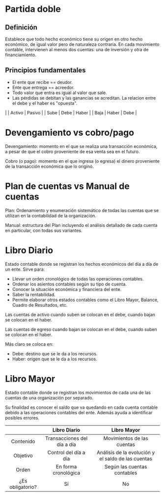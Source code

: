 # Partida doble

## Definición

Establece que todo hecho económico tiene su origen en otro hecho económico, de igual valor pero de naturaleza contraria. En cada movimiento contable, intervienen al menos dos cuentas: una de inversión y otra de financiamiento.

## Principios fundamentales

- El ente que recibe == deudor.
- Ente que entrega == acreedor.
- Todo valor que entra es igual al valor que sale.
- Las pérdidas se debitan y las ganancias se acreditan. La relacion entre el debe y el haber es "opuesta".

|      | Activo | Pasivo |
| Sube | Debe   | Haber  |
| Baja | Haber  | Debe   |

# Devengamiento vs cobro/pago

Devengamiento: momento en el que se realiza una transacción económica, a pesar de que el cobro proveniente de esa venta sea en el futuro.

Cobro (o pago): momento en el que ingresa (o egresa) el dinero proveniente de la transacción económica que lo originó.

# Plan de cuentas vs Manual de cuentas

Plan: Ordenamiento y enumeración sistemático de todas las cuentas que se utilizan en la contabilidad de la organización.

Manual: estructura del Plan incluyendo el análisis detallado de cada cuenta en particular, con todas sus variantes.

# Libro Diario

Estado contable donde se registran los hechos económicos del día a día de un ente. Sirve para:

- Llevar un orden cronológico de todas las operaciones contables.
- Ordenar los asientos contables según su tipo de cuenta.
- Conocer la situación económica y financiera del ente.
- Saber la rentabilidad.
- Permite elaborar otros estados contables como el Libro Mayor, Balance, Cuadro de Resultados, etc.

Las cuentas de activo cuando suben se colocan en el debe, cuando bajan se colocan en el haber.

Las cuentas de egreso cuando bajan se colocan en el debe, cuando suben se colocan en el haber.

Más claro se coloca en:

- Debe: destino que se le da a los recursos.
- Haber: origen que se le da a los recursos.

# Libro Mayor

Estado contable donde se registran los movimientos de cada una de las cuentas de una organización por separado.

Su finalidad es conocer el saldo que va quedando en cada cuenta contable debido a las operaciones contables del ente. Además ayuda a identificar posibles errores.


|   | Libro Diario  | Libro Mayor |
|:-------------:|:---------------:|:-------------:|
| Contenido         | Transacciones del día a día | Movimientos de las cuentas        |
| Objetivo         | Control del día a día          | Análisis de la evolución y el saldo de las cuentas        |
| Orden         | En forma cronológica          | Según las cuentas contables        |
| ¿Es obligatorio?         | Sí          | No        |


